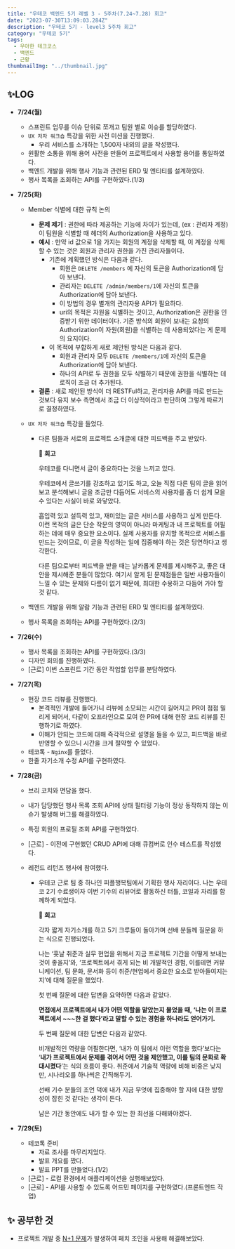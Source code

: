 ```yaml
---
title: "우테코 백엔드 5기 레벨 3 - 5주차(7.24~7.28) 회고"
date: "2023-07-30T13:09:03.284Z"
description: "우테코 5기 - level3 5주차 회고"
category: "우테코 5기"
tags:
  - 우아한 테크코스
  - 백엔드
  - 근황
thumbnailImg: "../thumbnail.jpg"
---
```


## ✨LOG

- **7/24(월)**
  - 스프린트 업무를 이슈 단위로 쪼개고 팀원 별로 이슈를 할당하였다.
  - `UX 저자 워크숍` 특강을 위한 사전 미션을 진행했다.
    - 우리 서비스를 소개하는 1,500자 내외의 글을 작성했다.
  - 원활한 소통을 위해 용어 사전을 만들어 프로젝트에서 사용할 용어를 통일하였다.
  - 백엔드 개발을 위해 행사 기능과 관련된 ERD 및 엔티티를 설계하였다.
  - 행사 목록을 조회하는 API를 구현하였다.(1/3)
- **7/25(화)**

  - Member 식별에 대한 규칙 논의
    - **문제 제기** : 권한에 따라 제공하는 기능에 차이가 있는데, (ex : 관리자 계정) 이 팀원을 식별할 때 헤더의 Authorization을 사용하고 있다.
    - **예시** : 만약 id 값으로 1을 가지는 회원의 계정을 삭제할 때, 이 계정을 삭제할 수 있는 것은 회원과 관리자 권한을 가진 관리자들이다.
      - 기존에 계획했던 방식은 다음과 같다.
        - 회원은 `DELETE /members` 에 자신의 토큰을 Authorization에 담아 보낸다.
        - 관리자는 `DELETE /admin/members/1`에 자신의 토큰을 Authorization에 담아 보낸다.
        - 이 방법의 경우 별개의 관리자용 API가 필요하다.
        - uri의 목적은 자원을 식별하는 것이고, Authorization은 권한을 인증받기 위한 데이터이다. 기존 방식의 회원이 보내는 요청의 Authorization이 자원(회원)을 식별하는 데 사용되었다는 게 문제의 요지이다.
      - 이 목적에 부합하게 새로 제안된 방식은 다음과 같다.
        - 회원과 관리자 모두 `DELETE /members/1`에 자신의 토큰을 Authorization에 담아 보낸다.
        - 하나의 API로 두 권한을 모두 식별하기 때문에 권한을 식별하는 데 로직이 조금 더 추가된다.
    - **결론** : 새로 제안된 방식이 더 RESTFul하고, 관리자용 API를 따로 만드는 것보다 유지 보수 측면에서 조금 더 이상적이라고 판단하여 그렇게 따르기로 결정하였다.
  - `UX 저자 워크숍` 특강을 들었다.

    - 다른 팀들과 서로의 프로젝트 소개글에 대한 피드백을 주고 받았다.
      <aside>

      💬 **회고**

      우테코를 다니면서 글이 중요하다는 것을 느끼고 있다.

      우테코에서 글쓰기를 강조하고 있기도 하고, 오늘 직접 다른 팀의 글을 읽어보고 분석해보니 글을 조금만 다듬어도 서비스의 사용자를 좀 더 쉽게 모을 수 있다는 사실이 바로 와닿았다.

      흡입력 있고 설득력 있고, 재미있는 글은 서비스를 사용하고 싶게 만든다. 이런 목적의 글은 단순 작문의 영역이 아니라 마케팅과 내 프로젝트를 어필하는 데에 매우 중요한 요소이다. 실제 사용자를 유치할 목적으로 서비스를 만드는 것이므로, 이 글을 작성하는 일에 집중해야 하는 것은 당연하다고 생각한다.

      다른 팀으로부터 피드백을 받을 때는 날카롭게 문제를 제시해주고, 좋은 대안을 제시해준 분들이 많았다. 여기서 알게 된 문제점들은 일반 사용자들이 느낄 수 있는 문제와 다름이 없기 때문에, 최대한 수용하고 다듬어 가야 할 것 같다.

      </aside>

  - 백엔드 개발을 위해 알람 기능과 관련된 ERD 및 엔티티를 설계하였다.
  - 행사 목록을 조회하는 API를 구현하였다.(2/3)

- **7/26(수)**
  - 행사 목록을 조회하는 API를 구현하였다.(3/3)
  - 디자인 회의를 진행하였다.
  - [근로] 이번 스프린트 기간 동안 작업할 업무를 분담하였다.
- **7/27(목)**
  - 현장 코드 리뷰를 진행했다.
    - 본격적인 개발에 들어가니 리뷰에 소모되는 시간이 길어지고 PR이 점점 밀리게 되어서, 다같이 오프라인으로 모여 한 PR에 대해 현장 코드 리뷰를 진행하기로 하였다.
    - 이해가 안되는 코드에 대해 즉각적으로 설명을 들을 수 있고, 피드백을 바로 반영할 수 있으니 시간을 크게 절약할 수 있었다.
  - 테코톡 - `Nginx`를 들었다.
  - 한줄 자기소개 수정 API를 구현하였다.
- **7/28(금)**

  - 브리 코치와 면담을 했다.
  - 내가 담당했던 행사 목록 조회 API에 상태 필터링 기능이 정상 동작하지 않는 이슈가 발생해 버그를 해결하였다.
  - 특정 회원의 프로필 조회 API를 구현하였다.
  - [근로] - 이전에 구현했던 CRUD API에 대해 큐컴버로 인수 테스트를 작성했다.
  - 레전드 리턴즈 행사에 참여했다.

    - 우테코 근로 팀 중 하나인 피플행복팀에서 기획한 행사 자리이다. 나는 우테코 2기 수료생이자 이번 기수의 리뷰어로 활동하신 터틀, 코일과 자리를 함께하게 되었다.
      <aside>

      📝 **회고**

      각자 짧게 자기소개를 하고 5기 크루들이 돌아가며 선배 분들께 질문을 하는 식으로 진행되었다.

      나는 ‘훗날 취준과 실무 현업을 위해서 지금 프로젝트 기간을 어떻게 보내는 것이 좋을지’와, ‘프로젝트에서 겪게 되는 비 개발적인 경험, 이를테면 커뮤니케이션, 팀 문화, 문서화 등이 취준/현업에서 중요한 요소로 받아들여지는지’에 대해 질문을 했었다.

      첫 번째 질문에 대한 답변을 요약하면 다음과 같았다.

      **면접에서 프로젝트에서 내가 어떤 역할을 맡았는지 물었을 때, ‘나는 이 프로젝트에서 ~~~한 걸 했다’라고 말할 수 있는 경험을 하나라도 얻어가기.**

      두 번째 질문에 대한 답변은 다음과 같았다.

      비개발적인 역량을 어필한다면, ‘내가 이 팀에서 이런 역할을 했다’보다는 ‘**내가 프로젝트에서 문제를 겪어서 어떤 것을 제안했고, 이를 팀의 문화로 확대시켰다**’는 식의 흐름이 좋다. 취준에서 기술적 역량에 비해 비중은 낮지만, 시나리오를 하나씩은 간직해두기.

      선배 기수 분들의 조언 덕에 내가 지금 무엇에 집중해야 할 지에 대한 방향성이 잡힌 것 같다는 생각이 든다.

      남은 기간 동안에도 내가 할 수 있는 한 최선을 다해봐야겠다.

      </aside>

- **7/29(토)**
  - 테코톡 준비
    - 자료 조사를 마무리지었다.
    - 발표 개요를 짰다.
    - 발표 PPT를 만들었다.(1/2)
  - [근로] - 로컬 환경에서 애플리케이션을 실행해보았다.
  - [근로] - API를 사용할 수 있도록 어드민 페이지를 구현하였다.(프론트엔드 작업)

## ✨ 공부한 것

- 프로젝트 개발 중 [N+1 문제](https://amaran-th.github.io/Spring/[JPA]%20%EB%8B%A4%EB%8C%80%EB%8B%A4%20%EA%B4%80%EA%B3%84%EC%97%90%EC%84%9C%20FetchJoin%EC%9C%BC%EB%A1%9C%20N+1%20%EB%AC%B8%EC%A0%9C%20%ED%95%B4%EA%B2%B0%ED%95%98%EA%B8%B0/)가 발생하여 페치 조인을 사용해 해결해보았다.
